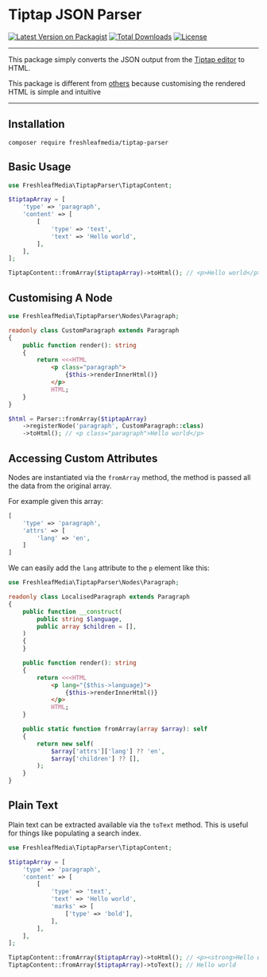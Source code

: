# Tiptap JSON Parser

[![Latest Version on Packagist](https://img.shields.io/packagist/v/freshleafmedia/tiptap-parser.svg?style=flat-square)](https://packagist.org/packages/freshleafmedia/tiptap-parser)
[![Total Downloads](https://img.shields.io/packagist/dt/freshleafmedia/tiptap-parser.svg?style=flat-square)](https://packagist.org/packages/freshleafmedia/tiptap-parser)
[![License](https://img.shields.io/packagist/l/freshleafmedia/tiptap-parser?style=flat-square)](https://packagist.org/packages/freshleafmedia/tiptap-parser)

---

This package simply converts the JSON output from the [Tiptap editor](https://github.com/awcodes/filament-tiptap-editor) to HTML.

This package is different from [others](https://github.com/ueberdosis/tiptap-php) because customising the rendered HTML is simple and intuitive

---

## Installation

```
composer require freshleafmedia/tiptap-parser
```

## Basic Usage

```php
use FreshleafMedia\TiptapParser\TiptapContent;

$tiptapArray = [
    'type' => 'paragraph',
    'content' => [
        [
            'type' => 'text',
            'text' => 'Hello world',
        ],
    ],
];

TiptapContent::fromArray($tiptapArray)->toHtml(); // <p>Hello world</p>
```


## Customising A Node

```php
use FreshleafMedia\TiptapParser\Nodes\Paragraph;

readonly class CustomParagraph extends Paragraph
{
    public function render(): string
    {
        return <<<HTML
            <p class="paragraph">
                {$this->renderInnerHtml()}
            </p>
            HTML;
    }
}

$html = Parser::fromArray($tiptapArray)
    ->registerNode('paragraph', CustomParagraph::class)
    ->toHtml(); // <p class="paragraph">Hello world</p>
```


## Accessing Custom Attributes

Nodes are instantiated via the `fromArray` method, the method is passed all the data from the original array.

For example given this array:

```php
[
    'type' => 'paragraph',
    'attrs' => [
        'lang' => 'en',
    ]
]
```

We can easily add the `lang` attribute to the `p` element like this:

```php
use FreshleafMedia\TiptapParser\Nodes\Paragraph;

readonly class LocalisedParagraph extends Paragraph
{
    public function __construct(
        public string $language,
        public array $children = [],
    )
    {
    }

    public function render(): string
    {
        return <<<HTML
            <p lang="{$this->language}">
                {$this->renderInnerHtml()}
            </p>
            HTML;
    }

    public static function fromArray(array $array): self
    {
        return new self(
            $array['attrs']['lang'] ?? 'en',
            $array['children'] ?? [],
        );
    }
}
```


## Plain Text

Plain text can be extracted available via the `toText` method. This is useful for things like populating a search index.

```php
use FreshleafMedia\TiptapParser\TiptapContent;

$tiptapArray = [
    'type' => 'paragraph',
    'content' => [
        [
            'type' => 'text',
            'text' => 'Hello world',
            'marks' => [
                ['type' => 'bold'],
            ],
        ],
    ],
];

TiptapContent::fromArray($tiptapArray)->toHtml(); // <p><strong>Hello world</strong></p>
TiptapContent::fromArray($tiptapArray)->toText(); // Hello world
```